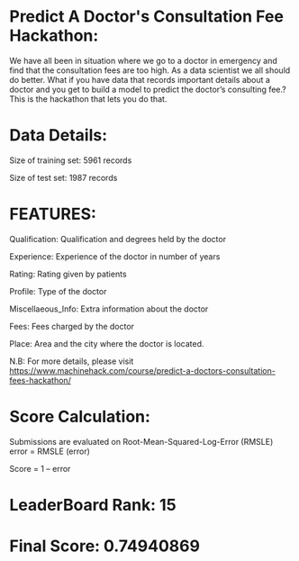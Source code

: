 # Predict A Doctor's Consultation Fee Hackathon:


We have all been in situation where we go to a doctor in emergency and find that the consultation fees are too high. As a data scientist we all should do better. What if you have data that records important details about a doctor and you get to build a model to predict the doctor’s consulting fee.? This is the hackathon that lets you do that.

# Data Details:

Size of training set: 5961 records

Size of test set: 1987 records

# FEATURES:

Qualification: Qualification and degrees held by the doctor

Experience: Experience of the doctor in number of years

Rating: Rating given by patients

Profile: Type of the doctor

Miscellaeous_Info: Extra information about the doctor

Fees: Fees charged by the doctor

Place: Area and the city where the doctor is located.

N.B: For more details, please visit https://www.machinehack.com/course/predict-a-doctors-consultation-fees-hackathon/

# Score Calculation:
Submissions are evaluated on Root-Mean-Squared-Log-Error (RMSLE) error = RMSLE (error)

Score = 1 – error

# LeaderBoard Rank: 15
# Final Score: 0.74940869
